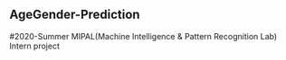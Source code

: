## AgeGender-Prediction

#2020-Summer MIPAL(Machine Intelligence &amp; Pattern Recognition Lab) Intern project
